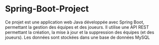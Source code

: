 # Spring-Boot-Project
Ce projet est une application web Java développée avec Spring Boot, permettant la gestion des équipes et des joueurs. Il utilise une API REST permettant la création, la mise à jour et la suppression des équipes (et des joueurs). Les données sont stockées dans une base de données  MySQL 
